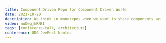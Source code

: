 ```yaml
---
title: Component Driven Repo for Component Driven World
date: 2021-10-20
description: We think in monorepos when we want to share components across many teams and apps. but let's face it, we all hate monorepos. As soon as we hear the word we just think legacy. But it doesn't have to be. But if we make our repos component driven, where we can easily share components across any repos or apps then everything changes. We really are moving towards a component driven world so lets start building in component driven repos.
video: nuDwgjkRNSI
tags: [conference-talk, architecture]
conference: GDG DevFest Nantes
---
```

